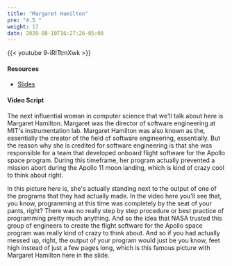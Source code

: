 ```yaml
---
title: "Margaret Hamilton"
pre: "4.5 "
weight: 17
date: 2020-08-10T16:27:26-05:00
---
```


{{< youtube 9-iRITtmXwk >}}

#### Resources

* [Slides](slides/4-Programing.pdf)

#### Video Script

The next influential woman in computer science that we'll talk about here is Margaret Hamilton. Margaret was the director of software engineering at MIT's instrumentation lab. Margaret Hamilton was also known as the, essentially the creator of the field of software engineering, essentially. But the reason why she is credited for software engineering is that she was responsible for a team that developed onboard flight software for the Apollo space program. During this timeframe, her program actually prevented a mission abort during the Apollo 11 moon landing, which is kind of crazy cool to think about right. 

In this picture here is, she's actually standing next to the output of one of the programs that they had actually made. In the video here you'll see that, you know, programming at this time was completely by the seat of your pants, right? There was no really step by step procedure or best practice of programming pretty much anything. And so the idea that NASA trusted this group of engineers to create the flight software for the Apollo space program was really kind of crazy to think about. And so if you had actually messed up, right, the output of your program would just be you know, feet high instead of just a few pages long, which is this famous picture with Margaret Hamilton here in the slide. 

